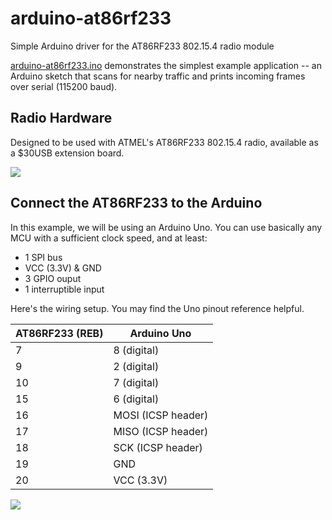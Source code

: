 # arduino-at86rf233
Simple Arduino driver for the AT86RF233 802.15.4 radio module

[arduino-at86rf233.ino](https://github.com/msolters/arduino-at86rf233/blob/master/arduino-at86rf233.ino) demonstrates the simplest example application -- an Arduino sketch that scans for nearby traffic and prints incoming frames over serial (115200 baud).

## Radio Hardware
Designed to be used with ATMEL's AT86RF233 802.15.4 radio, available as a $30USB extension board.

![](http://media.digikey.com/Photos/Atmel%20Photos/ATREB233-XPRO.JPG)


## Connect the AT86RF233 to the Arduino
In this example, we will be using an Arduino Uno.  You can use basically any MCU with a sufficient clock speed, and at least:

*  1 SPI bus
*  VCC (3.3V) & GND
*  3 GPIO ouput
*  1 interruptible input

Here's the wiring setup.  You may find the Uno pinout reference helpful.

AT86RF233 (REB) | Arduino Uno
---|---
7 | 8 (digital)
9 | 2 (digital)
10 | 7 (digital)
15 | 6 (digital)
16 | MOSI (ICSP header)
17 | MISO (ICSP header)
18 | SCK (ICSP header)
19 | GND
20 | VCC (3.3V)

![](http://www.gammon.com.au/images/ArduinoUno_R3_Pinouts.png)
